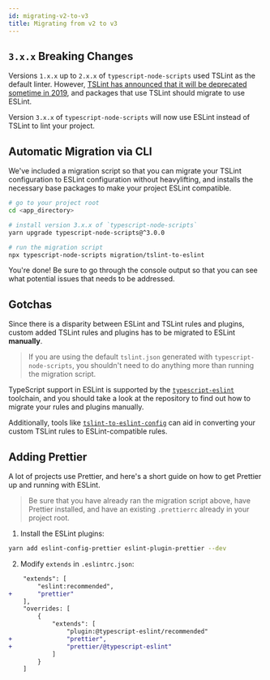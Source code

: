 ```yaml
---
id: migrating-v2-to-v3
title: Migrating from v2 to v3
---
```


## `3.x.x` Breaking Changes

Versions `1.x.x` up to `2.x.x` of `typescript-node-scripts` used TSLint as the default linter. 
However, [TSLint has announced that it will be deprecated sometime in 2019](https://github.com/palantir/tslint/issues/4534), and packages that use TSLint should migrate to use ESLint.

Version `3.x.x` of `typescript-node-scripts` will now use ESLint instead of TSLint to lint your project.

## Automatic Migration via CLI

We've included a migration script so that you can migrate your TSLint configuration to ESLint configuration without heavylifting, and installs the necessary base packages to make your project ESLint compatible.

```sh
# go to your project root
cd <app_directory>

# install version 3.x.x of `typescript-node-scripts`
yarn upgrade typescript-node-scripts@^3.0.0

# run the migration script
npx typescript-node-scripts migration/tslint-to-eslint
```

You're done! Be sure to go through the console output so that you can see what potential issues that needs to be addressed.

## Gotchas

Since there is a disparity between ESLint and TSLint rules and plugins, custom added TSLint rules and plugins has to be migrated to ESLint **manually**. 

> If you are using the default `tslint.json` generated with `typescript-node-scripts`, you shouldn't need to do anything more than running the migration script.

TypeScript support in ESLint is supported by the [`typescript-eslint`](https://github.com/typescript-eslint/typescript-eslint) toolchain, and you should take a look at the repository to find out how to migrate your rules and plugins manually. 

Additionally, tools like [`tslint-to-eslint-config`](https://github.com/typescript-eslint/tslint-to-eslint-config) can aid in converting your custom TSLint rules to ESLint-compatible rules.

## Adding Prettier

A lot of projects use Prettier, and here's a short guide on how to get Prettier up and running with ESLint.

> Be sure that you have already ran the migration script above, have Prettier installed, and have an existing `.prettierrc` already in your project root.

1. Install the ESLint plugins:
```sh
yarn add eslint-config-prettier eslint-plugin-prettier --dev
```

2. Modify `extends` in `.eslintrc.json`:

```diff
    "extends": [
        "eslint:recommended",
+       "prettier"
    ],
    "overrides: [
        {
            "extends": [
                "plugin:@typescript-eslint/recommended"
+               "prettier",
+               "prettier/@typescript-eslint"
            ]
        }
    ]
```

